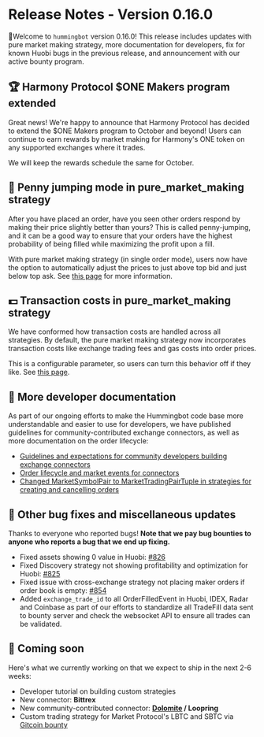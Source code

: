 # Release Notes - Version 0.16.0

🚀Welcome to `hummingbot` version 0.16.0! This release includes updates with pure market making strategy, more documentation for developers, fix for known Huobi bugs in the previous release, and announcement with our active bounty program.


## 🏆 Harmony Protocol $ONE Makers program extended

Great news! We're happy to announce that Harmony Protocol has decided to extend the $ONE Makers program to October and beyond! Users can continue to earn rewards by market making for Harmony's ONE token on any supported exchanges where it trades. 

We will keep the rewards schedule the same for October.

## 🏃 Penny jumping mode in **pure_market_making** strategy

After you have placed an order, have you seen other orders respond by making their price slightly better than yours? This is called penny-jumping, and it can be a good way to ensure that your orders have the highest probability of being filled while maximizing the profit upon a fill.

With pure market making strategy (in single order mode), users now have the option to automatically adjust the prices to just above top bid and just below top ask. See [this page](/parameters/order-optimization/) for more information.

## 💵 Transaction costs in **pure_market_making** strategy

We have conformed how transaction costs are handled across all strategies. By default, the pure market making strategy now incorporates transaction costs like exchange trading fees and gas costs into order prices. 

This is a configurable parameter, so users can turn this behavior off if they like. See [this page](/parameters/add-transaction-costs/).

## 📝 More developer documentation

As part of our ongoing efforts to make the Hummingbot code base more understandable and easier to use for developers, we have published guidelines for community-contributed exchange connectors, as well as more documentation on the order lifecycle:

* [Guidelines and expectations for community developers building exchange connectors](/developers/connectors/#guidelines-for-community-developers)
* [Order lifecycle and market events for connectors](https://docs.hummingbot.io/developers/strategies/#creating-and-cancelling-orders)
* [Changed MarketSymbolPair to MarketTradingPairTuple in strategies for creating and cancelling orders](https://docs.hummingbot.io/developers/strategies/#creating-and-cancelling-orders)


## 🐞 Other bug fixes and miscellaneous updates

Thanks to everyone who reported bugs! **Note that we pay bug bounties to anyone who reports a bug that we end up fixing.**

* Fixed assets showing 0 value in Huobi: [#826](https://github.com/CoinAlpha/hummingbot/issues/826)
* Fixed Discovery strategy not showing profitability and optimization for Huobi: [#825](https://github.com/CoinAlpha/hummingbot/issues/825)
* Fixed issue with cross-exchange strategy not placing maker orders if order book is empty: [#854](https://github.com/CoinAlpha/hummingbot/issues/854)
* Added `exchange_trade_id` to all OrderFilledEvent in Huobi, IDEX, Radar and Coinbase as part of our efforts to standardize all TradeFill data sent to bounty server and check the websocket API to ensure all trades can be validated.

## 🚀 Coming soon

Here's what we currently working on that we expect to ship in the next 2-6 weeks:

* Developer tutorial on building custom strategies
* New connector: **Bittrex**
* New community-contributed connector: **[Dolomite](https://dolomite.io/) / Loopring**
* Custom trading strategy for Market Protocol's LBTC and SBTC via [Gitcoin bounty](https://gitcoin.co/issue/MARKETProtocol/MARKETProtocol/230/3417)
